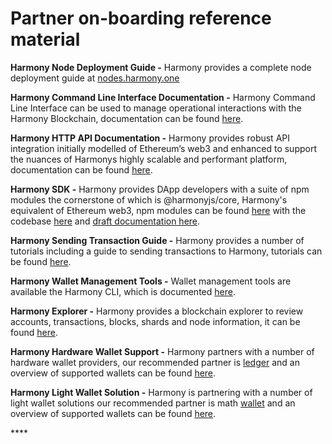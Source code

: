 # Partner on-boarding reference material

**Harmony Node Deployment Guide -** Harmony provides a complete node deployment guide at [nodes.harmony.one](https://nodes.harmony.one/)

**Harmony Command Line Interface Documentation -** Harmony Command Line Interface can be used to manage operational interactions with the Harmony Blockchain, documentation can be found [here]().

**Harmony HTTP API Documentation -** Harmony provides robust API integration initially modelled of Ethereum’s web3 and enhanced to support the nuances of Harmonys highly scalable and performant platform, documentation can be found [here](https://api.os.hmny.io).

**Harmony SDK -** Harmony provides DApp developers with a suite of npm modules the cornerstone of which is @harmonyjs/core, Harmony's equivalent of Ethereum web3, npm modules can be found [here](https://www.npmjs.com/search?q=%40harmony-js) with the codebase [here](https://github.com/harmony-one/sdk) and [draft documentation here](https://harmony-js-sdk-doc.s3-us-west-1.amazonaws.com/index.html). 

**Harmony Sending Transaction Guide -** Harmony provides a number of tutorials including a guide to sending transactions to Harmony, tutorials can be found [here](../../developers/smart-contracts/smart-contract-development-using-truffle.md).

**Harmony Wallet Management Tools -** Wallet management tools are available the Harmony CLI, which is documented [here](../../basics/overview/harmony-cli/).

**Harmony Explorer -** Harmony provides a blockchain explorer to review accounts, transactions, blocks, shards and node information, it can be found [here](https://explorer.harmony.one/#/).

**Harmony Hardware Wallet Support -** Harmony partners with a number of hardware wallet providers, our recommended partner is [ledger](https://www.ledger.com/) and an overview of supported wallets can be found [here](../../basics/overview/).

**Harmony Light Wallet Solution -** Harmony is partnering with a number of light wallet solutions our recommended partner is math [wallet](https://www.mathwallet.org/en/) and an overview of supported wallets can be found [here](../../basics/overview/).

\*\*\*\*

